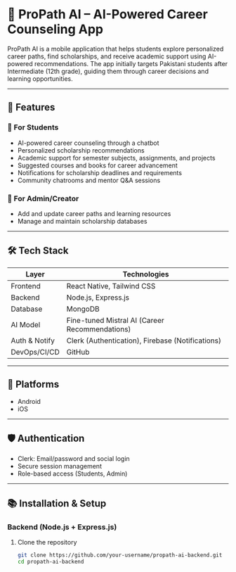 # 📱 ProPath AI – AI-Powered Career Counseling App

ProPath AI is a mobile application that helps students explore personalized career paths, find scholarships, and receive academic support using AI-powered recommendations. The app initially targets Pakistani students after Intermediate (12th grade), guiding them through career decisions and learning opportunities.

---

## 🚀 Features

### 🎯 For Students
- AI-powered career counseling through a chatbot
- Personalized scholarship recommendations
- Academic support for semester subjects, assignments, and projects
- Suggested courses and books for career advancement
- Notifications for scholarship deadlines and requirements
- Community chatrooms and mentor Q&A sessions

### 🔧 For Admin/Creator
- Add and update career paths and learning resources
- Manage and maintain scholarship databases

---

## 🛠️ Tech Stack

| Layer         | Technologies                                 |
|--------------|----------------------------------------------|
| Frontend     | React Native, Tailwind CSS                   |
| Backend      | Node.js, Express.js                          |
| Database     | MongoDB                                      |
| AI Model     | Fine-tuned Mistral AI (Career Recommendations) |
| Auth & Notify| Clerk (Authentication), Firebase (Notifications) |
| DevOps/CI/CD | GitHub                                       |

---

## 📲 Platforms
- Android
- iOS

---

## 🛡️ Authentication
- Clerk: Email/password and social login
- Secure session management
- Role-based access (Students, Admin)

---

## 📚 Installation & Setup

### Backend (Node.js + Express.js)

1. Clone the repository
   ```bash
   git clone https://github.com/your-username/propath-ai-backend.git
   cd propath-ai-backend

